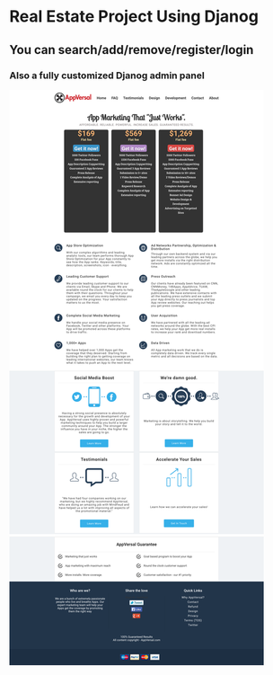 # Real Estate Project Using Djanog

## You can search/add/remove/register/login

### Also a fully customized Djanog admin panel

![Alt text](https://github.com/nikkhil0018/RealEstate-Django-Python/blob/master/Screenshot.png 'Optional title')
